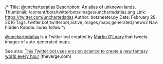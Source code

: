 /*
Title: @unchartedatlas
Description: An atlas of unknown lands.
Thumbnail: /content/bots/twitterbots/images/unchartedatlas.png
Link: https://twitter.com/unchartedatlas
Author: botsheeter.py
Date: February 28, 2016
Tags: twitter,bot,twitterbot,active,images,maps,generated,mewo2
Nav: hidden
Robots: index,follow
*/

[@unchartedatlas](https://twitter.com/unchartedatlas) is a Twitter bot created by [ Martin O'Leary](https://twitter.com/mewo2) that tweets images of auto-generated maps.


See also: [This Twitter bot uses erosion science to create a new fantasy world every hour](http://www.theverge.com/2016/8/25/12646462/twitter-bot-unchartedatlas-fantasy-map-generator) (theverge.com)
